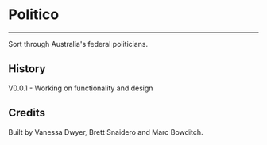 
# Politico
---
Sort through Australia's federal politicians.

## History

V0.0.1 - Working on functionality and design

## Credits

Built by Vanessa Dwyer, Brett Snaidero and Marc Bowditch.
